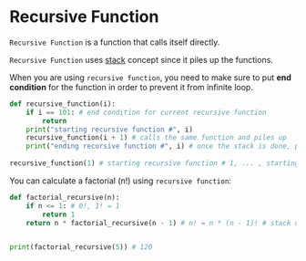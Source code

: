 # Recursive Function

```Recursive Function``` is a function that calls itself directly. 

```Recursive Function``` uses [stack](https://github.com/jbcolby0063/til/blob/main/algorithms/stack.md) concept since it piles up the functions. 

When you are using ```recursive function```, you need to make sure to put <strong>end condition</strong> for the function in order to prevent it from infinite loop.

```python
def recursive_function(i):
    if i == 101: # end condition for current recursive function
        return 
    print("starting recursive function #", i)
    recursive_function(i + 1) # calls the same function and piles up 
    print("ending recursive function #", i) # once the stack is done, print this ending statement from the top (from i = 100)
    
recursive_function(1) # starting recursive function # 1, ... , starting recursive function # 100, ending recursive function # 100, ... , ending recursive function # 1
```

You can calculate a factorial (n!) using ```recursive function```:
```python
def factorial_recursive(n):
    if n <= 1: # 0!, 1! = 1
        return 1
    return n * factorial_recursive(n - 1) # n! = n * (n - 1)! # stack up the function 


print(factorial_recursive(5)) # 120
```
